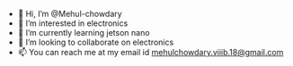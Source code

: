 - 👋 Hi, I’m @Mehul-chowdary
- 👀 I’m interested in electronics
- 🌱 I’m currently learning jetson nano
- 💞️ I’m looking to collaborate on electronics
- 📫 You can reach me at my email id mehulchowdary.viiib.18@gmail.com

<!---
Mehul-chowdary/Mehul-chowdary is a ✨ special ✨ repository because its `README.md` (this file) appears on your GitHub profile.
You can click the Preview link to take a look at your changes.
--->
